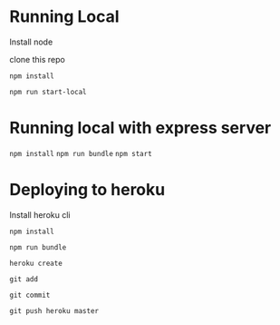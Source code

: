 # Running Local

Install node

clone this repo 

```npm install```

```npm run start-local```

# Running local with express server

```npm install```
```npm run bundle```
```npm start```

# Deploying to heroku

Install heroku cli

```npm install```

```npm run bundle```

```heroku create```

```git add```

```git commit```

```git push heroku master```

